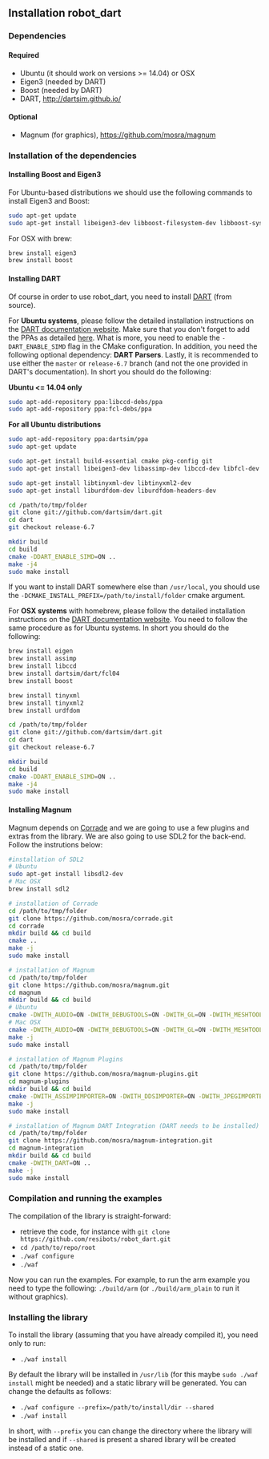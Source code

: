 ## Installation robot_dart

### Dependencies

#### Required
- Ubuntu (it should work on versions >= 14.04) or OSX
- Eigen3 (needed by DART)
- Boost (needed by DART)
- DART, http://dartsim.github.io/

#### Optional
- Magnum (for graphics), https://github.com/mosra/magnum

### Installation of the dependencies

#### Installing Boost and Eigen3

For Ubuntu-based distributions we should use the following commands to install Eigen3 and Boost:

```bash
sudo apt-get update
sudo apt-get install libeigen3-dev libboost-filesystem-dev libboost-system-dev libboost-regex-dev
```

For OSX with brew:

```bash
brew install eigen3
brew install boost
```

#### Installing DART

Of course in order to use robot\_dart, you need to install [DART](http://dartsim.github.io/) (from source).

For **Ubuntu systems**, please follow the detailed installation instructions on the [DART documentation website](http://dartsim.github.io/install_dart_on_ubuntu.html#install-required-dependencies). Make sure that you don't forget to add the PPAs as detailed [here](http://dartsim.github.io/install_dart_on_ubuntu.html#adding-personal-package-archives-ppas-for-dart-and-dependencies). What is more, you need to enable the `-DART_ENABLE_SIMD` flag in the CMake configuration. In addition, you need the following optional dependency: **DART Parsers**. Lastly, it is recommended to use either the `master` or `release-6.7` branch (and not the one provided in DART's documentation). In short you should do the following:

**Ubuntu <= 14.04 only**

```bash
sudo apt-add-repository ppa:libccd-debs/ppa
sudo apt-add-repository ppa:fcl-debs/ppa
```

**For all Ubuntu distributions**

```bash
sudo apt-add-repository ppa:dartsim/ppa
sudo apt-get update

sudo apt-get install build-essential cmake pkg-config git
sudo apt-get install libeigen3-dev libassimp-dev libccd-dev libfcl-dev libboost-regex-dev libboost-system-dev

sudo apt-get install libtinyxml-dev libtinyxml2-dev
sudo apt-get install liburdfdom-dev liburdfdom-headers-dev

cd /path/to/tmp/folder
git clone git://github.com/dartsim/dart.git
cd dart
git checkout release-6.7

mkdir build
cd build
cmake -DDART_ENABLE_SIMD=ON ..
make -j4
sudo make install
```

If you want to install DART somewhere else than `/usr/local`, you should use the `-DCMAKE_INSTALL_PREFIX=/path/to/install/folder` cmake argument.

For **OSX systems** with homebrew, please follow the detailed installation instructions on the [DART documentation website](http://dartsim.github.io/install_dart_on_mac.html#install-from-source-using-homebrew). You need to follow the same procedure as for Ubuntu systems. In short you should do the following:

```bash
brew install eigen
brew install assimp
brew install libccd
brew install dartsim/dart/fcl04
brew install boost

brew install tinyxml
brew install tinyxml2
brew install urdfdom

cd /path/to/tmp/folder
git clone git://github.com/dartsim/dart.git
cd dart
git checkout release-6.7

mkdir build
cd build
cmake -DDART_ENABLE_SIMD=ON ..
make -j4
sudo make install
```

#### Installing Magnum

Magnum depends on [Corrade](https://github.com/mosra/corrade) and we are going to use a few plugins and extras from the library. We are also going to use SDL2 for the back-end. Follow the instrutions below:

```bash
#installation of SDL2
# Ubuntu
sudo apt-get install libsdl2-dev
# Mac OSX
brew install sdl2

# installation of Corrade
cd /path/to/tmp/folder
git clone https://github.com/mosra/corrade.git
cd corrade
mkdir build && cd build
cmake ..
make -j
sudo make install

# installation of Magnum
cd /path/to/tmp/folder
git clone https://github.com/mosra/magnum.git
cd magnum
mkdir build && cd build
# Ubuntu
cmake -DWITH_AUDIO=ON -DWITH_DEBUGTOOLS=ON -DWITH_GL=ON -DWITH_MESHTOOLS=ON -DWITH_PRIMITIVES=ON -DWITH_SCENEGRAPH=ON -DWITH_SHADERS=ON -DWITH_TEXT=ON -DWITH_TEXTURETOOLS=ON -DWITH_TRADE=ON -DWITH_SDL2APPLICATION=ON -DWITH_WINDOWLESSGLXAPPLICATION=ON -DWITH_OPENGLTESTER=ON -DWITH_ANYAUDIOIMPORTER=ON -DWITH_ANYIMAGECONVERTER=ON -DWITH_ANYIMAGEIMPORTER=ON -DWITH_ANYSCENEIMPORTER=ON -DWITH_MAGNUMFONT=ON -DWITH_OBJIMPORTER=ON -DWITH_TGAIMPORTER=ON -DWITH_WAVAUDIOIMPORTER=ON .. # this will enable almost all features of Magnum that are not necessarily needed for robot_dart (please refer to the documentation of Magnum for more details on selecting only the ones that you need)
# Mac OSX
cmake -DWITH_AUDIO=ON -DWITH_DEBUGTOOLS=ON -DWITH_GL=ON -DWITH_MESHTOOLS=ON -DWITH_PRIMITIVES=ON -DWITH_SCENEGRAPH=ON -DWITH_SHADERS=ON -DWITH_TEXT=ON -DWITH_TEXTURETOOLS=ON -DWITH_TRADE=ON -DWITH_SDL2APPLICATION=ON -DWITH_WINDOWLESSCGLAPPLICATION=ON -DWITH_OPENGLTESTER=ON -DWITH_ANYAUDIOIMPORTER=ON -DWITH_ANYIMAGECONVERTER=ON -DWITH_ANYIMAGEIMPORTER=ON -DWITH_ANYSCENEIMPORTER=ON -DWITH_MAGNUMFONT=ON -DWITH_OBJIMPORTER=ON -DWITH_TGAIMPORTER=ON -DWITH_WAVAUDIOIMPORTER=ON .. # this will enable almost all features of Magnum that are not necessarily needed for robot_dart (please refer to the documentation of Magnum for more details on selecting only the ones that you need)
make -j
sudo make install

# installation of Magnum Plugins
cd /path/to/tmp/folder
git clone https://github.com/mosra/magnum-plugins.git
cd magnum-plugins
mkdir build && cd build
cmake -DWITH_ASSIMPIMPORTER=ON -DWITH_DDSIMPORTER=ON -DWITH_JPEGIMPORTER=ON -DWITH_OPENGEXIMPORTER=ON -DWITH_PNGIMPORTER=ON -DWITH_TINYGLTFIMPORTER=ON .. # this will enable quite a few Magnum Plugins that are not necessarily needed for robot_dart (please refer to the documentation of Magnum for more details on selecting only the ones that you need)
make -j
sudo make install

# installation of Magnum DART Integration (DART needs to be installed)
cd /path/to/tmp/folder
git clone https://github.com/mosra/magnum-integration.git
cd magnum-integration
mkdir build && cd build
cmake -DWITH_DART=ON ..
make -j
sudo make install
```

### Compilation and running the examples

The compilation of the library is straight-forward:

- retrieve the code, for instance with `git clone https://github.com/resibots/robot_dart.git`
- `cd /path/to/repo/root`
- `./waf configure`
- `./waf`

Now you can run the examples. For example, to run the arm example you need to type the following: `./build/arm` (or `./build/arm_plain` to run it without graphics).

### Installing the library

To install the library (assuming that you have already compiled it), you need only to run:

- `./waf install`

By default the library will be installed in `/usr/lib` (for this maybe `sudo ./waf install` might be needed) and a static library will be generated. You can change the defaults as follows:

- `./waf configure --prefix=/path/to/install/dir --shared`
- `./waf install`

In short, with `--prefix` you can change the directory where the library will be installed and if `--shared` is present a shared library will be created instead of a static one.
